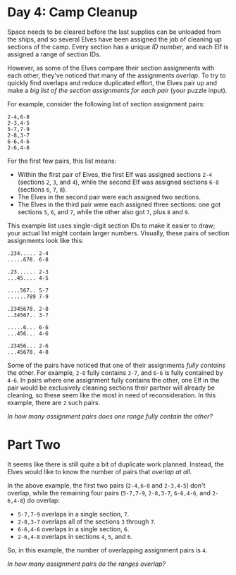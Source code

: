 # Day 4: Camp Cleanup

Space needs to be cleared before the last supplies can be unloaded from the ships, and so several Elves have been
assigned the job of cleaning up sections of the camp. Every section has a unique _ID number_, and each Elf is assigned a
range of section IDs.

However, as some of the Elves compare their section assignments with each other, they've noticed that many of the
assignments _overlap_. To try to quickly find overlaps and reduce duplicated effort, the Elves pair up and make a _big
list of the section assignments for each pair_ (your puzzle input).

For example, consider the following list of section assignment pairs:

```
2-4,6-8
2-3,4-5
5-7,7-9
2-8,3-7
6-6,4-6
2-6,4-8
```

For the first few pairs, this list means:

- Within the first pair of Elves, the first Elf was assigned sections `2-4` (sections `2`, `3`, and `4`), while the
  second Elf was assigned sections `6-8` (sections `6`, `7`, `8`).
- The Elves in the second pair were each assigned two sections.
- The Elves in the third pair were each assigned three sections: one got sections `5`, `6`, and `7`, while the other
  also got `7`, plus `8` and `9`.

This example list uses single-digit section IDs to make it easier to draw; your actual list might contain larger
numbers. Visually, these pairs of section assignments look like this:

```
.234..... 2-4
.....678. 6-8

.23...... 2-3
...45.... 4-5

....567.. 5-7
......789 7-9

.2345678. 2-8
..34567.. 3-7

.....6... 6-6
...456... 4-6

.23456... 2-6
...45678. 4-8
```

Some of the pairs have noticed that one of their assignments _fully contains_ the other. For example, `2-8` fully
contains `3-7`, and `6-6` is fully contained by `4-6`. In pairs where one assignment fully contains the other, one Elf
in the pair would be exclusively cleaning sections their partner will already be cleaning, so these seem like the most
in need of reconsideration. In this example, there are `2` such pairs.

_In how many assignment pairs does one range fully contain the other?_

# Part Two

It seems like there is still quite a bit of duplicate work planned. Instead, the Elves would like to know the number of
pairs that _overlap at all_.

In the above example, the first two pairs (`2-4,6-8` and `2-3,4-5`) don't overlap, while the remaining four pairs (`5-7,7-9`,
`2-8,3-7`, `6-6,4-6`, and `2-6,4-8`) do overlap:

- `5-7,7-9` overlaps in a single section, `7`.
- `2-8,3-7` overlaps all of the sections `3` through `7`.
- `6-6,4-6` overlaps in a single section, `6`.
- `2-6,4-8` overlaps in sections `4`, `5`, and `6`.

So, in this example, the number of overlapping assignment pairs is `4`.

_In how many assignment pairs do the ranges overlap?_
